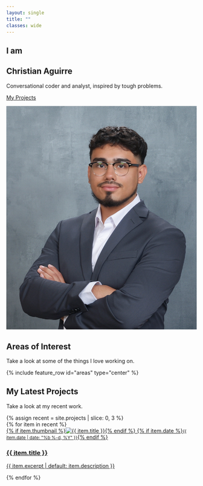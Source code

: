 ```yaml
---
layout: single
title: ""
classes: wide
---
```


<section class="section-white">
  <div class="intro-wrap">
    <div class="intro-left">
      <h2>I am</h2>
      <h1>Christian Aguirre</h1>
      <p>Conversational coder and analyst, inspired by tough problems.</p>
      <p><a class="btn btn--primary" href="/projects/">My Projects</a></p>
    </div>
    <div class="intro-right">
      <img src="/assets/images/headshot.jpg" alt="Christian Aguirre" class="hero-avatar">
    </div>
  </div>
</section>

<section class="section-gray">
  <h2>Areas of Interest</h2>
  <p class="section-sub">Take a look at some of the things I love working on.</p>
  {% include feature_row id="areas" type="center" %}
</section>

<section class="section-white">
  <h2>My Latest Projects</h2>
  <p class="section-sub">Take a look at my recent work.</p>
  {% assign recent = site.projects | slice: 0, 3 %}
  <div class="cards">
  {% for item in recent %}
    <article class="card">
      <a href="{{ item.url | relative_url }}">
        {% if item.thumbnail %}<img src="{{ item.thumbnail | relative_url }}" alt="{{ item.title }}">{% endif %}
        {% if item.date %}<small class="card-meta">{{ item.date | date: "%b %-d, %Y" }}</small>{% endif %}
        <h3>{{ item.title }}</h3>
        <p>{{ item.excerpt | default: item.description }}</p>
      </a>
    </article>
  {% endfor %}
  </div>
</section>
